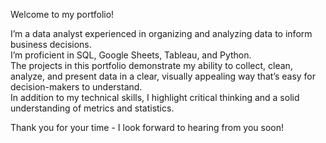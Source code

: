 Welcome to my portfolio!

I’m a data analyst experienced in organizing and analyzing data to inform business decisions.  
I’m proficient in SQL, Google Sheets, Tableau, and Python.  
The projects in this portfolio demonstrate my ability to collect, clean, analyze, and present data in a clear, visually appealing way that’s easy for decision-makers to understand.  
In addition to my technical skills, I highlight critical thinking and a solid understanding of metrics and statistics.  

Thank you for your time - I look forward to hearing from you soon!  
